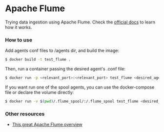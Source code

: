# Apache Flume

Trying data ingestion using Apache Flume. Check the [official docs](https://flume.apache.org/releases/content/1.9.0/FlumeUserGuide.html) to learn how it works.

### How to use
Add agents conf files to /agents dir, and build the image:

```bash
$ docker build -t test_flume .
```

Then, run a container passing the desired agent's .conf file:
```bash
$ docker run -p <relevant_port>:<relevant_port> test_flume <desired_agent_file.conf> <desired_agent_name>
```

If you want run one of the spool agents, you can use the docker-compose file or declare the volume directly:
```bash
$ docker run -v $(pwd)/.flume_spool/:/.flume_spool test_flume <desired_agent_file.conf> <desired_agent_name>
```
### Other resources
- [This great Apache Flume overview](https://towardsdatascience.com/apache-flume-71ed475eee6d)
